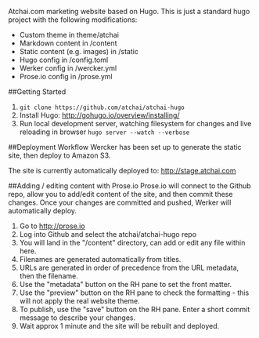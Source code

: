 Atchai.com marketing website based on Hugo.  This is just a standard hugo project with the following modifications:

* Custom theme in theme/atchai
* Markdown content in /content
* Static content (e.g. images) in /static
* Hugo config in /config.toml
* Werker config in /wercker.yml
* Prose.io config in /prose.yml

##Getting Started
1.  ```git clone https://github.com/atchai/atchai-hugo```
2.  Install Hugo:  http://gohugo.io/overview/installing/
3.  Run local development server, watching filesystem for changes and live reloading in browser
```hugo server --watch --verbose```


##Deployment Workflow
Wercker has been set up to generate the static site, then deploy to Amazon S3.  

The site is currently automatically deployed to:  http://stage.atchai.com


##Adding / editing content with Prose.io
Prose.io will connect to the Github repo, allow you to add/edit content of the site, and then commit these changes.  Once your changes are committed and pushed, Werker will automatically deploy.

1.  Go to http://prose.io
2.  Log into Github and select the atchai/atchai-hugo repo
3.  You will land in the "/content" directory, can add or edit any file within here.
4.  Filenames are generated automatically from titles.
5.  URLs are generated in order of precedence from the URL metadata, then the filename.
6.  Use the "metadata" button on the RH pane to set the front matter.
7.  Use the "preview" button on the RH pane to check the formatting - this will not apply the real website theme.
8.  To publish, use the "save" button on the RH pane.  Enter a short commit message to describe your changes.
9.  Wait approx 1 minute and the site will be rebuilt and deployed.


